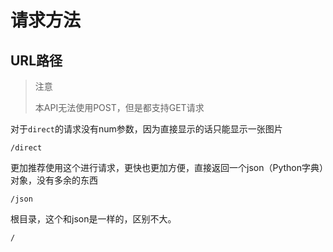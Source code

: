 # 请求方法

## URL路径

> 注意
> 
> 本API无法使用POST，但是都支持GET请求


对于`direct`的请求没有num参数，因为直接显示的话只能显示一张图片

```url
/direct
```

更加推荐使用这个进行请求，更快也更加方便，直接返回一个json（Python字典）对象，没有多余的东西

```url
/json
```

根目录，这个和json是一样的，区别不大。

```url
/
```